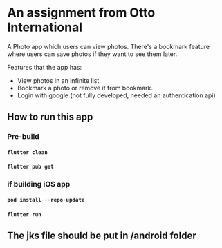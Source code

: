 # An assignment from Otto International

A Photo app which users can view photos. There's a bookmark feature where users can save photos if they want to see them later.

Features that the app has:
- View photos in an infinite list.
- Bookmark a photo or remove it from bookmark.
- Login with google (not fully developed, needed an authentication api)

## How to run this app
### Pre-build
#### `flutter clean`
#### `flutter pub get`

### if building iOS app
#### `pod install --repo-update`

#### `flutter run`

## The jks file should be put in /android folder